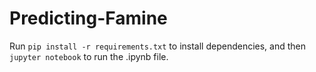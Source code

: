 # Predicting-Famine

Run `pip install -r requirements.txt` to install dependencies, and then `jupyter notebook` to run the .ipynb file.
